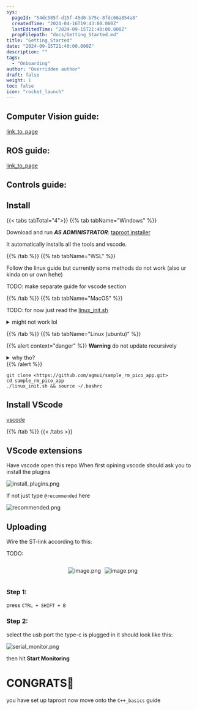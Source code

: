 ```yaml
---
sys:
  pageId: "54dc585f-d15f-45d0-b75c-8fdc66a854a8"
  createdTime: "2024-04-16T19:43:00.000Z"
  lastEditedTime: "2024-09-15T21:40:00.000Z"
  propFilepath: "docs/Getting_Started.md"
title: "Getting_Started"
date: "2024-09-15T21:40:00.000Z"
description: ""
tags:
  - "Onboarding"
author: "Overridden author"
draft: false
weight: 1
toc: false
icon: "rocket_launch"
---
```


## Computer Vision guide:

[link_to_page](86d45bc0-388b-4d26-8848-44f255f73d0e)

## ROS guide:

[link_to_page](3c76c1de-ec8f-46d6-8b0a-294005edc2d5)

## Controls guide:

## Install

{{< tabs tabTotal="4">}}
{{% tab tabName="Windows" %}}

Download and run _**AS ADMINISTRATOR**_: [taproot installer](https://github.com/Thornbots/TeachingFreshies/releases/tag/1.0)

It automatically installs all the tools and vscode.

{{% /tab %}}
{{% tab tabName="WSL" %}}

Follow the linux guide but currently some methods do not work (also ur kinda on ur own hehe)

TODO: make separate guide for vscode section

{{% /tab %}}
{{% tab tabName="MacOS" %}}

TODO: for now just read the [linux_init.sh](https://github.com/agmui/sample_rm_pico_app/blob/main/linux_init.sh)

<details>
<summary>might not work lol</summary>

`brew install libusb pkg-config`

Next install: [vscode](https://code.visualstudio.com/Download)

</details>

{{% /tab %}}
{{% tab tabName="Linux (ubuntu)" %}}

{{% alert context="danger" %}}
**Warning** do not update recursively
<details>
<summary>why tho?</summary>
There are some submodules that may go on for a while (like tinyusb) and I highly
recommend you don't need to get them.
If you want to see what submodules I update just look in `linux_init.sh`
</details>
{{% /alert %}}

```shell
git clone <https://github.com/agmui/sample_rm_pico_app.git>
cd sample_rm_pico_app
./linux_init.sh && source ~/.bashrc
```

## Install VScode

[vscode](https://code.visualstudio.com/Download)

{{% /tab %}}
{{< /tabs >}}

## VScode extensions

Have vscode open this repo
When first opining vscode should ask you to install the plugins

![install_plugins.png](https://prod-files-secure.s3.us-west-2.amazonaws.com/d518164a-d88e-44d1-a4ee-3adb3bd8bce0/89bd30f0-1825-4e77-867b-0a41ce370880/install_plugins.png?X-Amz-Algorithm=AWS4-HMAC-SHA256&X-Amz-Content-Sha256=UNSIGNED-PAYLOAD&X-Amz-Credential=ASIAZI2LB466RIMOC42T%2F20250425%2Fus-west-2%2Fs3%2Faws4_request&X-Amz-Date=20250425T230752Z&X-Amz-Expires=3600&X-Amz-Security-Token=IQoJb3JpZ2luX2VjEJ%2F%2F%2F%2F%2F%2F%2F%2F%2F%2F%2FwEaCXVzLXdlc3QtMiJHMEUCIA66bM4PW0JTSb5KYkQcd3xrZbdzaht7atY7L2gufqIFAiEAx%2BAEKqWJUc8bSLou39o3SlPmGE8K1%2FPTbVt6gEJhZi4q%2FwMIOBAAGgw2Mzc0MjMxODM4MDUiDKi8NSYd6lxLmT6UIyrcA04e9xt5kpnH2enhTcMHcdBmWeDHhBYUGyCdN%2BZlRtB%2BNe9EwRJ0q1uDqr78xiqKZSl%2B4%2FtpMfyqn9%2B%2BgIpHHmbtCLGIeDFcdCRRZQk6G5MF%2Fxj20a0VhSuN9wMLy3KR9B%2FXEEVC26gWVv659EO6UITWVsh23wIePATvKKN1Sp0CdzkujnDjRqkZbLMyGcL%2Fl%2FeMI%2BJbaVDEfy3IqNepX4iPQaafj0BflqL3QFPnQxW8oADM7kL60QR5GwnbVxP32Oyo0xQ7zC66hrvP4xLLKpUxad180hhnNMD8X9O0xUPwS53jnAxLkgR4xS%2FYi6b1lH%2FqgVlNvVH6vLQ%2BpEuwIlpohmi4EeB3HiEXi3tVOYdiunqm9PwEyVeiAvoz31a4YJ%2BGGSAaJ1uS9eYYbnq5pU2%2Fap9tp9AvxohJRr9wm8ow8YHa38mo388u4pk9NQp8iWuY8tbHoEIwgoGK1rLXw1%2FSnuS6ycy%2BB848TP5Fki92dRFtrOkTsZdxgIuxmuHw3aLJxg3gBMUZv7YPBVDfZfJc%2Fl%2FNaPo%2BV80Q6k2r8EKj5TuQijGLNprwsoxquwHuySMxurAeMUR7G6yeC4JcuTrtNySSiW0PItPsXaTZlz4%2B2%2FVc2l40kdm9i%2BkdMO6isMAGOqUBGeA1rRANZZC5Rij95a3JZwZcbVBXpGnC2TNsYXvDfFgfY%2FycCRSfaktAPSVq1YqHrJ%2B0unOGtqqADdm%2F4aefV%2BAK5Y0pgV%2F3GmcKwC8Qwg4WXrMq6J21Sd%2FM59cVklnHoDE7vvePJZipm%2B8KiKXW2X%2BaLemVQTZgO8MV0IMUR%2BGLr19xuOKsaDiahTwcx4LNXdZp2Ho8vE3BWYu72f9uKGKYee5c&X-Amz-Signature=2c2e4d96398cff67d99d7d0d6a91636899adef3ad4ac2f3ebae93e89efcaed4f&X-Amz-SignedHeaders=host&x-id=GetObject)

If not just type `@recommended` here  

![recommended.png](https://prod-files-secure.s3.us-west-2.amazonaws.com/d518164a-d88e-44d1-a4ee-3adb3bd8bce0/61e661e9-5d85-4dfc-be0d-8d2097a5e793/recommended.png?X-Amz-Algorithm=AWS4-HMAC-SHA256&X-Amz-Content-Sha256=UNSIGNED-PAYLOAD&X-Amz-Credential=ASIAZI2LB466RIMOC42T%2F20250425%2Fus-west-2%2Fs3%2Faws4_request&X-Amz-Date=20250425T230752Z&X-Amz-Expires=3600&X-Amz-Security-Token=IQoJb3JpZ2luX2VjEJ%2F%2F%2F%2F%2F%2F%2F%2F%2F%2F%2FwEaCXVzLXdlc3QtMiJHMEUCIA66bM4PW0JTSb5KYkQcd3xrZbdzaht7atY7L2gufqIFAiEAx%2BAEKqWJUc8bSLou39o3SlPmGE8K1%2FPTbVt6gEJhZi4q%2FwMIOBAAGgw2Mzc0MjMxODM4MDUiDKi8NSYd6lxLmT6UIyrcA04e9xt5kpnH2enhTcMHcdBmWeDHhBYUGyCdN%2BZlRtB%2BNe9EwRJ0q1uDqr78xiqKZSl%2B4%2FtpMfyqn9%2B%2BgIpHHmbtCLGIeDFcdCRRZQk6G5MF%2Fxj20a0VhSuN9wMLy3KR9B%2FXEEVC26gWVv659EO6UITWVsh23wIePATvKKN1Sp0CdzkujnDjRqkZbLMyGcL%2Fl%2FeMI%2BJbaVDEfy3IqNepX4iPQaafj0BflqL3QFPnQxW8oADM7kL60QR5GwnbVxP32Oyo0xQ7zC66hrvP4xLLKpUxad180hhnNMD8X9O0xUPwS53jnAxLkgR4xS%2FYi6b1lH%2FqgVlNvVH6vLQ%2BpEuwIlpohmi4EeB3HiEXi3tVOYdiunqm9PwEyVeiAvoz31a4YJ%2BGGSAaJ1uS9eYYbnq5pU2%2Fap9tp9AvxohJRr9wm8ow8YHa38mo388u4pk9NQp8iWuY8tbHoEIwgoGK1rLXw1%2FSnuS6ycy%2BB848TP5Fki92dRFtrOkTsZdxgIuxmuHw3aLJxg3gBMUZv7YPBVDfZfJc%2Fl%2FNaPo%2BV80Q6k2r8EKj5TuQijGLNprwsoxquwHuySMxurAeMUR7G6yeC4JcuTrtNySSiW0PItPsXaTZlz4%2B2%2FVc2l40kdm9i%2BkdMO6isMAGOqUBGeA1rRANZZC5Rij95a3JZwZcbVBXpGnC2TNsYXvDfFgfY%2FycCRSfaktAPSVq1YqHrJ%2B0unOGtqqADdm%2F4aefV%2BAK5Y0pgV%2F3GmcKwC8Qwg4WXrMq6J21Sd%2FM59cVklnHoDE7vvePJZipm%2B8KiKXW2X%2BaLemVQTZgO8MV0IMUR%2BGLr19xuOKsaDiahTwcx4LNXdZp2Ho8vE3BWYu72f9uKGKYee5c&X-Amz-Signature=ca0bfdd52afd5a190ccb7df52cb0a480da5c7c86d21ded779859637252f981dc&X-Amz-SignedHeaders=host&x-id=GetObject)

## Uploading

Wire the ST-link according to this:

TODO:

<div style="display: flex;flex-direction: row; column-gap:10px; max-width: 630px;justify-content: center;">
<div>

![image.png](https://prod-files-secure.s3.us-west-2.amazonaws.com/d518164a-d88e-44d1-a4ee-3adb3bd8bce0/210ecb78-1116-4d7b-b9b7-2292f66fa2c2/image.png?X-Amz-Algorithm=AWS4-HMAC-SHA256&X-Amz-Content-Sha256=UNSIGNED-PAYLOAD&X-Amz-Credential=ASIAZI2LB4664AXE7F6F%2F20250425%2Fus-west-2%2Fs3%2Faws4_request&X-Amz-Date=20250425T230754Z&X-Amz-Expires=3600&X-Amz-Security-Token=IQoJb3JpZ2luX2VjEJ%2F%2F%2F%2F%2F%2F%2F%2F%2F%2F%2FwEaCXVzLXdlc3QtMiJGMEQCIAllQ5c3QuK9XuKzYbio6l7gwMhVbEpqS6TKCl5DVX0EAiAekyDiwheKlsmI9hi%2FUhrP3R7qRlQXV0PcQXfFoPmf%2Fir%2FAwg4EAAaDDYzNzQyMzE4MzgwNSIM8k9h%2BItQ0q174HdEKtwDX9litKiBUP6czH%2FH55mIAAkAnaprk%2FT20l3%2BKSi%2Br%2F0m1TwjYX%2FbdH4s%2FV8mohtUyH7sQrJlRt95pcDPR3mreXmJrTQJ4w7lGI4A7VrdFzrQA%2Fdch0yAO9D0rBruhDHccA3xlkA7wBG2kLRzoYXMwapXtxY%2B8WDzBRzu%2BEAZcO7%2BNwUmjQd4cy8MlCTPri5%2B8836UswEtONaQ5ShpZW8DPV4rN%2FTmRDuboyc%2FaPPGsUuHnXVS4%2Bx%2BIVO3JljcXjqL1frl231heXhG8epMq5uj%2BCIE29RVuO8n18ZapdxSWN97%2FCNXr%2FtLC1ufeBa4mVLpHuxc6KL7Nk8IthdKXXV2n2pi4C2WU%2FVaAAQa93zy4wFMeVXAHusd4ZXzA4MMAVfWnDAPbje5R37Y%2BzQWwaasuUNLSXuzzlJ8DGc2Vz%2FWOclvu9Z%2FMcWlMsY90JdeBaJfQWQmD1nxoshvVc7Eq%2FIgMMcl%2B%2F7p07cG3IV1s4cCriFH30ofa%2FR6BU2ohztd3Zh2mhWa7TeBmv0JimTMmFUf95Q7c3iGlzpD%2BvLUWIoEoPy%2B3z3cpyJ15gvLvkpzqxwqr1efP8W1VISFJVibXH4rI8yVOhrhssMrHaID8UPgXvMBjfHQSHPIKteNccwvKKwwAY6pgGejyjgbU5QdwCi0rS2C4Fxi0hxT%2FlhAoVpDsP2J%2Fq2v7fJt%2FIU46d3adL1MjFLfX64QeXXpPS9%2FiY9aZ%2B3mn1D1vvU7hbidyF5mC15je6k7PCa97YtGLmslEgU9cQiIpBZG0wxemIq4gnhctO14IqW6gXMmCndk11O0c0xa6dEXTDPB5Dif5l6R3dcFF4t0v5We02cRDsIMWCLd1fFEF8Md6x3bR3q&X-Amz-Signature=55fe60c42181725730e70923fe5f27fad383b93ed495c1092c89bb429b81e16b&X-Amz-SignedHeaders=host&x-id=GetObject)

</div>
<div>

![image.png](https://prod-files-secure.s3.us-west-2.amazonaws.com/d518164a-d88e-44d1-a4ee-3adb3bd8bce0/33a0fd0f-8ca6-4a86-8e09-26e95ded1fff/image.png?X-Amz-Algorithm=AWS4-HMAC-SHA256&X-Amz-Content-Sha256=UNSIGNED-PAYLOAD&X-Amz-Credential=ASIAZI2LB466ZYOHFYCT%2F20250425%2Fus-west-2%2Fs3%2Faws4_request&X-Amz-Date=20250425T230754Z&X-Amz-Expires=3600&X-Amz-Security-Token=IQoJb3JpZ2luX2VjEJ%2F%2F%2F%2F%2F%2F%2F%2F%2F%2F%2FwEaCXVzLXdlc3QtMiJIMEYCIQCX5nS9WL60ow%2B7KEac%2FKEFbJYV4gNJ5w507P17fNsTrwIhAPv1Dh%2BGaAtEhNxU3zCWYO5XC8JRunMhYGfk0xr8SRh3Kv8DCDgQABoMNjM3NDIzMTgzODA1Igy0mrrZNeF7aQ4axXAq3ANSOnfCVk3OBYPwCzlpQBAwvn9RhhPSQ%2BnSxm%2BSaGeX9diSE%2Fgm1EVOinV3JDeo7Ynl0cBW2OTNnAl7W9hbNVqksOloOo0E%2Fmq0CJQBYyA05Q%2FUsXonE8UiMKpc11hawPzLr6OhR9VG8M6nXVTIHeOFxFWfn2nxScz1DI1P%2BE99NcOX5u4AIZcLnlOoKBF6Urq5nEo3ej5lNReFlzZ2Ofxdw8N4lOHKGcQc74KKgAyO1G2WxdHkp0M9R%2F7Dv5yEL7jFBO4A9Z6cs2Ge9dI7zQvPV0bEH3tL4GDNFg%2Fzo4%2FIJudoBy926cb%2FAOepPqp9MyeYcb4Pq0tS5UbJGe7UNWcvkKPibllREMb3geUetbN4zyKhisGTa4uYdYg6F0n0VuNRISWqw%2Fs5VlY%2B%2BNkkzyBjZWTB6DnXmfZdlcF31FfQ7qaI5ZfjCq2VAM6SqPRDC5yv7pyzhlnB0h%2FHjRdgrZlD9lmWHGHWAJ7QpM4YNW0m6xT5Xp1BJzPzYTrgmvZXPl1nBPPFpxCw2ASyQDmsrBWTHzXlKc%2FrM6RLh0p89r97TYXPFGBrZBRFP62mxWJMSbe1TnfZGPwA6NWVAHcduo8FSOrzkWqxt1MRjagt2DPPuAi%2BIVlAfdyTxD6F1TDuorDABjqkAavS3sQsMUvtcy5aQHjg3OR%2FSagXWJY2T8ZIuDYItuxuWAdF3wXVyCTVG7Zh8xpZ4D%2FelBiuVW5Ceg82Qu0MsXvT3JSD%2B3CsBjXYkK0b3tt9J7dXvacascXUxyvfXb6atjyqL5ExbuRhYk5EBNReLPBCT3si5v9v4rC0quxiPEYcYjMItpZLN%2BWFFNjwBk%2FONL3LXfrMCnLrgnDk4SKFzPxGUpKh&X-Amz-Signature=c2415326edb881c431ca24960da4107700dfde3e6cf85e32cd5099c5378d2fa6&X-Amz-SignedHeaders=host&x-id=GetObject)

</div>
</div>

### Step 1:

press `CTRL + SHIFT + B`

### Step 2:

select the usb port the type-c is plugged in it should look like this:

![serial_monitor.png](https://prod-files-secure.s3.us-west-2.amazonaws.com/d518164a-d88e-44d1-a4ee-3adb3bd8bce0/f03f4774-05d4-4393-b6a0-d5efb6d315ab/serial_monitor.png?X-Amz-Algorithm=AWS4-HMAC-SHA256&X-Amz-Content-Sha256=UNSIGNED-PAYLOAD&X-Amz-Credential=ASIAZI2LB466RIMOC42T%2F20250425%2Fus-west-2%2Fs3%2Faws4_request&X-Amz-Date=20250425T230752Z&X-Amz-Expires=3600&X-Amz-Security-Token=IQoJb3JpZ2luX2VjEJ%2F%2F%2F%2F%2F%2F%2F%2F%2F%2F%2FwEaCXVzLXdlc3QtMiJHMEUCIA66bM4PW0JTSb5KYkQcd3xrZbdzaht7atY7L2gufqIFAiEAx%2BAEKqWJUc8bSLou39o3SlPmGE8K1%2FPTbVt6gEJhZi4q%2FwMIOBAAGgw2Mzc0MjMxODM4MDUiDKi8NSYd6lxLmT6UIyrcA04e9xt5kpnH2enhTcMHcdBmWeDHhBYUGyCdN%2BZlRtB%2BNe9EwRJ0q1uDqr78xiqKZSl%2B4%2FtpMfyqn9%2B%2BgIpHHmbtCLGIeDFcdCRRZQk6G5MF%2Fxj20a0VhSuN9wMLy3KR9B%2FXEEVC26gWVv659EO6UITWVsh23wIePATvKKN1Sp0CdzkujnDjRqkZbLMyGcL%2Fl%2FeMI%2BJbaVDEfy3IqNepX4iPQaafj0BflqL3QFPnQxW8oADM7kL60QR5GwnbVxP32Oyo0xQ7zC66hrvP4xLLKpUxad180hhnNMD8X9O0xUPwS53jnAxLkgR4xS%2FYi6b1lH%2FqgVlNvVH6vLQ%2BpEuwIlpohmi4EeB3HiEXi3tVOYdiunqm9PwEyVeiAvoz31a4YJ%2BGGSAaJ1uS9eYYbnq5pU2%2Fap9tp9AvxohJRr9wm8ow8YHa38mo388u4pk9NQp8iWuY8tbHoEIwgoGK1rLXw1%2FSnuS6ycy%2BB848TP5Fki92dRFtrOkTsZdxgIuxmuHw3aLJxg3gBMUZv7YPBVDfZfJc%2Fl%2FNaPo%2BV80Q6k2r8EKj5TuQijGLNprwsoxquwHuySMxurAeMUR7G6yeC4JcuTrtNySSiW0PItPsXaTZlz4%2B2%2FVc2l40kdm9i%2BkdMO6isMAGOqUBGeA1rRANZZC5Rij95a3JZwZcbVBXpGnC2TNsYXvDfFgfY%2FycCRSfaktAPSVq1YqHrJ%2B0unOGtqqADdm%2F4aefV%2BAK5Y0pgV%2F3GmcKwC8Qwg4WXrMq6J21Sd%2FM59cVklnHoDE7vvePJZipm%2B8KiKXW2X%2BaLemVQTZgO8MV0IMUR%2BGLr19xuOKsaDiahTwcx4LNXdZp2Ho8vE3BWYu72f9uKGKYee5c&X-Amz-Signature=2080d2c7385869c4381941f9ebda696e4e9f84cc25804133ac9fd043e317dc47&X-Amz-SignedHeaders=host&x-id=GetObject)

then hit **Start Monitoring**

# CONGRATS🎉

you have set up taproot now move onto the `C++_basics` guide
